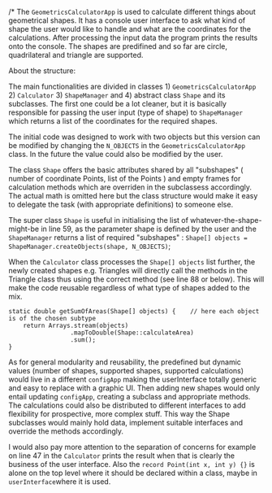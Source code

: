 /*
The `GeometricsCalculatorApp` is used to calculate different things about geometrical shapes. 
It has a console user interface to ask what kind of shape the user would like to handle 
and what are the coordinates for the calculations. After processing the input data the program 
prints the results onto the console. The shapes are predifined and so far are 
circle, quadrilateral and triangle are supported.

About the structure: 

The main functionalities are divided in classes 1) `GeometricsCalculatorApp` 2) `Calculator` 
3) `ShapeManager` and 4) abstract class `Shape` and its subclasses. The first one could be a lot cleaner, 
but it is basically responsible for passing the user input (type of shape) to `ShapeManager` which 
returns a list of the coordinates for the required shapes. 

The initial code was designed to work with two objects but this version can be modified by 
changing the `N_OBJECTS` in the `GeometricsCalculatorApp` class. In the future the value could also be modified by the user. 

The class `Shape` offers the basic attributes shared by all "subshapes" ( number of coordinate Points, list of the Points )
and empty frames for calculation methods which are overriden in the subclassess accordingly. The actual math is omitted
here but the class structure would make it easy to delegate the task (with appropriate definitions) to someone else.

The super class `Shape` is useful in initialising the list of whatever-the-shape-might-be in line 59, as the parameter shape 
is defined by the user and the `ShapeManager` returns a list of required "subshapes" : 
`Shape[] objects = ShapeManager.createObjects(shape, N_OBJECTS)`;

When the `Calculator` class processes the `Shape[] objects` list further, the newly created shapes e.g. Triangles will directly 
call the methods in the Triangle class thus using the correct method (see line 88 or below). This will make the code reusable regardless of what type of shapes added to the mix.
```
static double getSumOfAreas(Shape[] objects) {    // here each object is of the chosen subtype
    return Arrays.stream(objects)          
                 .mapToDouble(Shape::calculateArea) 
                 .sum();                   
}

```
As for general modularity and reusability, the predefined but dynamic values (number of shapes, supported shapes, supported calculations) would live in a different `configApp` making the userInterface totally generic and easy to replace with a graphic UI. 
Then adding new shapes would only entail updating `configApp`, creating a subclass and appropriate methods. The calculations could also
be distributed to different interfaces to add flexibility for prospective, more complex stuff. This way the Shape subclasses would mainly hold data, implement suitable interfaces and override the methods accordingly.

I would also pay more attention to the separation of concerns for example on line 47 in the `Calculator` prints the result when that is 
clearly the business of the user interface. Also the `record Point(int x, int y) {}` is alone on the top level where it should be declared within a class, maybe in `userInterface`where it is used. 
